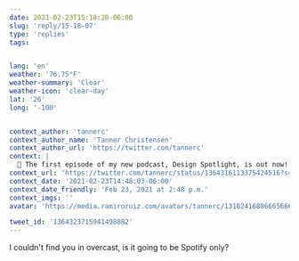 ```yaml
---
date: 2021-02-23T15:18:20-06:00
slug: 'reply/15-18-07'
type: 'replies'
tags:


lang: 'en'
weather: '76.75°F'
weather-summary: 'Clear'
weather-icon: 'clear-day'
lat: '26'
long: '-100'


context_author: 'tannerc'
context_author_name: 'Tanner Christensen'
context_author_url: 'https://twitter.com/tannerc'
context: |
  🎉 The first episode of my new podcast, Design Spotlight, is out now! I sit down with @ryngonzalez to discuss design infrastructure teams and the challenges with growing a team that can design systems across many diverse platforms. https://t.co/8dkB8REQA7
context_url: 'https://twitter.com/tannerc/status/1364316113375424516?s=12'
context_date: '2021-02-23T14:48:03-06:00'
context_date_friendly: 'Feb 23, 2021 at 2:48 p.m.'
context_imgs: ''
avatar: 'https://media.ramiroruiz.com/avatars/tannerc/1318241688666566656/yl_QDM0__bigger.jpg'

tweet_id: '1364323715941498882'
---
```

I couldn't find you in overcast, is it going to be Spotify only?